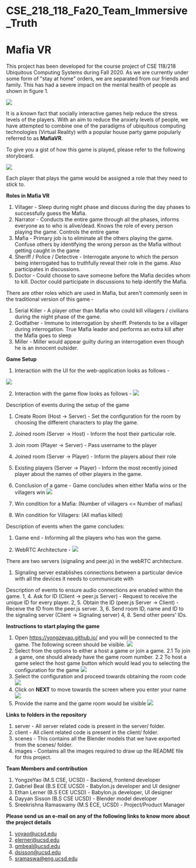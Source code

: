 # CSE_218_118_Fa20_Team_Immersive_Truth

# Mafia VR

This project has been developed for the course project of CSE 118/218 Ubiquitous Computing Systems during Fall 2020.
As we are currently under some form of "stay at home" orders, we are separated from our friends and family. 
This has had a severe impact on the mental health of people as shown in figure 1.

![](images/FinalPresentation_MentalHealth.png)

It is a known fact that socially interactive games help reduce the stress levels of the players. 
With an aim to reduce the anxiety levels of people, we have attempted to combine one of the paradigms of 
ubiquitous computing technologies (Virtual Reality) with a popular house party game popularly referred to as **MafiaVR**.

To give you a gist of how this game is played, please refer to the following storyboard.

![](images/Storyboard_1.png)

Each player that plays the game would be assigned a role that they need to stick to.

**Roles in Mafia VR**

1. Villager - Sleep during night phase and discuss during the day phases to successfully guess the Mafia.
2. Narrator - Conducts the entire game through all the phases, informs everyone as to who is alive/dead. Knows the role of every person playing the game. Controls the entire game
3. Mafia - Primary job is to eliminate all the others playing the game. Confuse others by identifying the wrong person as the Mafia without getting caught in the game
4. Sheriff / Police / Detective - Interrogate anyone to which the person being interrogated has to truthfully reveal their role in the game. Also participates in discussions.
5. Doctor - Could choose to save someone before the Mafia decides whom to kill. Doctor could participate in discussions to help identify the Mafia.

There are other roles which are used in Mafia, but aren't commonly seen in the traditional version of this game -

1. Serial Killer - A player other than Mafia who could kill villagers / civilians during the night phase of the game.
2. Godfather - Immune to interrogation by sheriff. Pretends to be a villager during interrogation. 
True Mafia leader and performs an extra kill after the Mafia goes to sleep
3. Miller - Miller would appear guilty during an interrogation even though he is an innocent outsider.

**Game Setup**

1. Interaction with the UI for the web-application looks as follows -

![](images/MafiaVR_logo.PNG)

2. Interaction with the game flow looks as follows -
![](images/gameSetup.jpg)

Description of events during the setup of the game
  1. Create Room (Host -> Server) - Set the configuration for the room by choosing the different characters to play the game.
  2. Joined room (Server -> Host) - Inform the host their particular role.
  3. Join room (Player -> Server) - Pass username to the player
  4. Joined room (Server -> Player) - Inform the players about their role
  5. Existing players (Server -> Player) - Inform the most recently joined player about the names of other players in the game.

3. Conclusion of a game - Game concludes when either Mafia wins or the villagers win
![](images/gameConclusion.png)
  1. Win condition for a Mafia: (Number of villagers <= Number of mafias)
  2. Win condition for Villagers: (All mafias killed)
  
Description of events when the game concludes:
  1. Game end - Informing all the players who has won the game.

4. WebRTC Architecture -
![](images/webRTC.jpg)

There are two servers (signaling and peer.js) in the webRTC architecture.
  1. Signaling server establishes connections between a particular device with all the devices it needs to communicate with

Description of events to ensure audio connections are enabled within the game.
  1, 4. Ask for ID (Client -> peer.js Server) - Request to receive the unique ID for every player.
  2, 5. Obtain the ID (peer.js Server -> Client) - Receive the ID from the peer.js server.
  3, 6. Send room ID, name and ID to the signaling server (Client -> Signaling server)
  4, 8. Send other peers' IDs. 

**Instructions to start playing the game**

1. Open https://yongzeyao.github.io/ and you will be connected to the game. The following screen should be visible.
  ![](images/MafiaVR_logo.PNG)
2. Select from the options to either a host a game or join a game. 
  2.1 To join a game, one should already have the game room number. 
  2.2 To host a game select the host game button which would lead you to selecting the configuration for the game
  ![](images/playerOptions.PNG)
3. Select the configuration and proceed towards obtaining the room code
  ![](images/roomCodeCapture.PNG)
4. Click on **NEXT** to move towards the screen where you enter your name
  ![](images/EnterGame.PNG)
5. Provide the name and the game room would be visible
  ![](images/GameRoom.PNG)

**Links to folders in the repository**

1. server - All server related code is present in the server/ folder.
2. client - All client related code is present in the client/ folder.
3. scenes - This contains all the Blender models that we have exported from the scenes/ folder.
4. images - Contains all the images required to draw up the README file for this project.

**Team Members and contribution**

1. YongzeYao (M.S CSE, UCSD) - Backend, frontend developer
2. Gabriel Beal (B.S ECE UCSD) - Babylon.js developer and UI designer
3. Ethan Lerner (B.S ECE UCSD) - Babylon.js developer, UI designer
4. Dayyan Sisson (B.S CSE UCSD) - Blender model developer
5. Sreekrishna Ramaswamy (M.S ECE, UCSD) - Project/Product Manager

**Please send us an e-mail on any of the following links to know more about the project details**
1. yoyao@ucsd.edu
2. elerner@ucsd.edu
3. gmbeal@ucsd.edu
4. dsisson@ucsd.edu
5. sramaswa@eng.ucsd.edu
